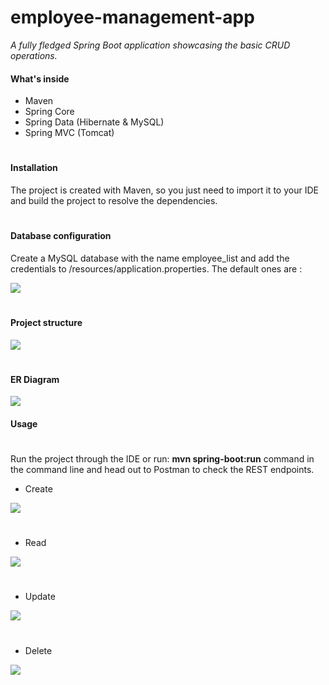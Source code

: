# employee-management-app
_A fully fledged Spring Boot application showcasing the basic CRUD operations._ <br>

#### What's inside <br>
* Maven
* Spring Core
* Spring Data (Hibernate & MySQL)
* Spring MVC (Tomcat)
#
#### Installation <br>
The project is created with Maven, so you just need to import it to your IDE and build the project to resolve the dependencies.
#
#### Database configuration <br>

Create a MySQL database with the name employee_list and add the credentials to /resources/application.properties.
The default ones are :
<div />
<img src="jdbc.png"> 
<div />

#

#### Project structure <br>

<img src="projectStructure.png"  >

#

#### ER Diagram <br>
<div />
<img src="db.png" >

#### Usage <br>
#
Run the project through the IDE or run: **mvn spring-boot:run** command in the command line and head out to Postman to check the REST endpoints.


* Create
<div /> 
<img src="createEmployee.png" >

#

* Read 
<div /> 
<img src="getAllEmployees.png" >

#

* Update
<div />  
<img src="update.png" >

#

* Delete
<div />  
<img src="delete.png">
